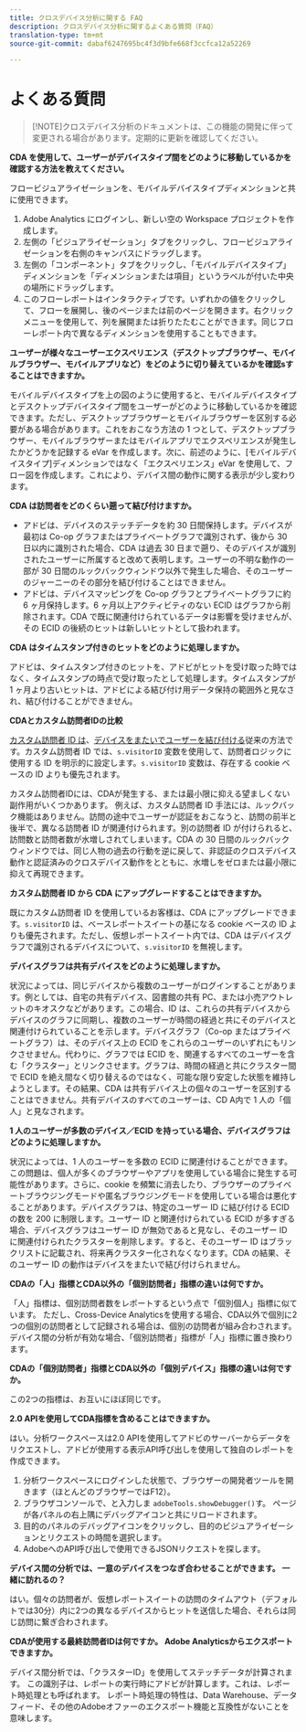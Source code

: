 ```yaml
---
title: クロスデバイス分析に関する FAQ
description: クロスデバイス分析に関するよくある質問（FAQ）
translation-type: tm+mt
source-git-commit: dabaf6247695bc4f3d9bfe668f3ccfca12a52269

---
```



# よくある質問

>[!NOTE]クロスデバイス分析のドキュメントは、この機能の開発に伴って変更される場合があります。定期的に更新を確認してください。

**CDA を使用して、ユーザーがデバイスタイプ間をどのように移動しているかを確認する方法を教えてください。**

フロービジュアライゼーションを、モバイルデバイスタイプディメンションと共に使用できます。

1. Adobe Analytics にログインし、新しい空の Workspace プロジェクトを作成します。
2. 左側の「ビジュアライゼーション」タブをクリックし、フロービジュアライゼーションを右側のキャンバスにドラッグします。
3. 左側の「コンポーネント」タブをクリックし、「モバイルデバイスタイプ」ディメンションを「ディメンションまたは項目」というラベルが付いた中央の場所にドラッグします。
4. このフローレポートはインタラクティブです。いずれかの値をクリックして、フローを展開し、後のページまたは前のページを開きます。右クリックメニューを使用して、列を展開または折りたたむことができます。同じフローレポート内で異なるディメンションを使用することもできます。

**ユーザーが様々なユーザーエクスペリエンス（デスクトップブラウザー、モバイルブラウザー、モバイルアプリなど）をどのように切り替えているかを確認sすることはできますか。**

モバイルデバイスタイプを上の図のように使用すると、モバイルデバイスタイプとデスクトップデバイスタイプ間をユーザーがどのように移動しているかを確認できます。ただし、デスクトップブラウザーとモバイルブラウザーを区別する必要がある場合があります。これをおこなう方法の 1 つとして、デスクトップブラウザー、モバイルブラウザーまたはモバイルアプリでエクスペリエンスが発生したかどうかを記録する eVar を作成します。次に、前述のように、[モバイルデバイスタイプ]ディメンションではなく「エクスペリエンス」eVar を使用して、フロー図を作成します。これにより、デバイス間の動作に関する表示が少し変わります。

**CDA は訪問者をどのくらい遡って結び付けますか。**

* アドビは、デバイスのステッチデータを約 30 日間保持します。デバイスが最初は Co-op グラフまたはプライベートグラフで識別されず、後から 30 日以内に識別された場合、CDA は過去 30 日まで遡り、そのデバイスが識別されたユーザーに所属すると改めて表明します。ユーザーの不明な動作の一部が 30 日間のルックバックウィンドウ以外で発生した場合、そのユーザーのジャーニーのその部分を結び付けることはできません。
* アドビは、デバイスマッピングを Co-op グラフとプライベートグラフに約 6 ヶ月保持します。6 ヶ月以上アクティビティのない ECID はグラフから削除されます。CDA で既に関連付けられているデータは影響を受けませんが、その ECID の後続のヒットは新しいヒットとして扱われます。

**CDA はタイムスタンプ付きのヒットをどのように処理しますか。**

アドビは、タイムスタンプ付きのヒットを、アドビがヒットを受け取った時ではなく、タイムスタンプの時点で受け取ったとして処理します。タイムスタンプが 1 ヶ月より古いヒットは、アドビによる結び付け用データ保持の範囲外と見なされ、結び付けることができません。

**CDAとカスタム訪問者IDの比較**

[カスタム訪問者 ID は](/help/implement/vars/config-vars/visitorid.md)、[デバイスをまたいでユーザーを結び付ける](/help/implement/js/xdevice-visid/xdevice-connecting.md)従来の方法です。カスタム訪問者 ID では、`s.visitorID` 変数を使用して、訪問者ロジックに使用する ID を明示的に設定します。`s.visitorID` 変数は、存在する cookie ベースの ID よりも優先されます。

カスタム訪問者IDには、CDAが発生する、または最小限に抑える望ましくない副作用がいくつかあります。 例えば、カスタム訪問者 ID 手法には、ルックバック機能はありません。訪問の途中でユーザーが認証をおこなうと、訪問の前半と後半で、異なる訪問者 ID が関連付けられます。別の訪問者 ID が付けられると、訪問数と訪問者数が水増しされてしまいます。CDA の 30 日間のルックバックウィンドウでは、同じ人物の過去の行動を逆に戻して、非認証のクロスデバイス動作と認証済みのクロスデバイス動作をとともに、水増しをゼロまたは最小限に抑えて再現できます。

**カスタム訪問者 ID から CDA にアップグレードすることはできますか。**

既にカスタム訪問者 ID を使用しているお客様は、CDA にアップグレードできます。`s.visitorID` は、ベースレポートスイートの基になる cookie ベースの ID よりも優先されます。ただし、仮想レポートスイート内では、CDA はデバイスグラフで識別されるデバイスについて、`s.visitorID` を無視します。

**デバイスグラフは共有デバイスをどのように処理しますか。**

状況によっては、同じデバイスから複数のユーザーがログインすることがあります。例としては、自宅の共有デバイス、図書館の共有 PC、または小売アウトレットのキオスクなどがあります。この場合、ID は、これらの共有デバイスからデバイスのグラフに同期し、複数のユーザーが時間の経過と共にそのデバイスと関連付けられていることを示します。デバイスグラフ（Co-op またはプライベートグラフ）は、そのデバイス上の ECID をこれらのユーザーのいずれにもリンクさせません。代わりに、グラフでは ECID を、関連するすべてのユーザーを含む「クラスター」とリンクさせます。グラフは、時間の経過と共にクラスター間で ECID を絶え間なく切り替えるのではなく、可能な限り安定した状態を維持しようとします。その結果、CDA は共有デバイス上の個々のユーザーを区別することはできません。共有デバイスのすべてのユーザーは、CD A内で 1 人の「個人」と見なされます。

**1 人のユーザーが多数のデバイス／ECID を持っている場合、デバイスグラフはどのように処理しますか。**

状況によっては、1 人のユーザーを多数の ECID に関連付けることができます。この問題は、個人が多くのブラウザーやアプリを使用している場合に発生する可能性があります。さらに、cookie を頻繁に消去したり、ブラウザーのプライベートブラウジングモードや匿名ブラウジングモードを使用している場合は悪化することがあります。デバイスグラフは、特定のユーザー ID に結び付ける ECID の数を 200 に制限します。ユーザー ID と関連付けられている ECID が多すぎる場合、デバイスグラフはユーザー ID が無効であると見なし、そのユーザー ID に関連付けられたクラスターを削除します。すると、そのユーザー ID はブラックリストに記載され、将来再クラスター化されなくなります。CDA の結果、そのユーザー ID の動作はデバイスをまたいで結び付けられません。

**CDAの「人」指標とCDA以外の「個別訪問者」指標の違いは何ですか。**

「人」指標は、個別訪問者数をレポートするという点で「個別個人」指標に似ています。 ただし、Cross-Device Analyticsを使用する場合、CDA以外で個別に2つの個別の訪問者として記録される場合は、個別の訪問者が組み合わされます。 デバイス間の分析が有効な場合、「個別訪問者」指標が「人」指標に置き換わります。

**CDAの「個別訪問者」指標とCDA以外の「個別デバイス」指標の違いは何ですか。**

この2つの指標は、お互いにほぼ同じです。

**2.0 APIを使用してCDA指標を含めることはできますか。**

はい。分析ワークスペースは2.0 APIを使用してアドビのサーバーからデータをリクエストし、アドビが使用する表示API呼び出しを使用して独自のレポートを作成できます。

1. 分析ワークスペースにログインした状態で、ブラウザーの開発者ツールを開きます（ほとんどのブラウザーではF12）。
1. ブラウザコンソールで、と入力しま `adobeTools.showDebugger()`す。 ページが各パネルの右上隅にデバッグアイコンと共にリロードされます。
1. 目的のパネルのデバッグアイコンをクリックし、目的のビジュアライゼーションとリクエストの時間を選択します。
1. AdobeへのAPI呼び出しで使用できるJSONリクエストを探します。

**デバイス間の分析では、一意のデバイスをつなぎ合わせることができます。 一緒に訪れるの？**

はい。個々の訪問者が、仮想レポートスイートの訪問のタイムアウト（デフォルトでは30分）内に2つの異なるデバイスからヒットを送信した場合、それらは同じ訪問に繋ぎ合わされます。

**CDAが使用する最終訪問者IDは何ですか。 Adobe Analyticsからエクスポートできますか。**

デバイス間分析では、「クラスターID」を使用してステッチデータが計算されます。 この識別子は、レポートの実行時にアドビが計算します。これは、レポート時処理とも呼ばれます。 レポート時処理の特性は、Data Warehouse、データフィード、その他のAdobeオファーのエクスポート機能と互換性がないことを意味します。
